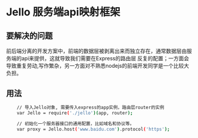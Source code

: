 # Jello 服务端api映射框架

## 要解决的问题 

前后端分离的开发方案中，前端的数据层被剥离出来而独立存在，通常数据层由服务端的api来提供，这就导致我们需要在Express的路由层
反复的配置；一方面会导致重复劳动,写作繁杂，另一方面对不熟悉nodejs的前端开发同学是一个比较大负担。

## 用法

```bash
	// 导入Jello对象, 需要传入express的app实例，路由层router的实例
	var Jello = require('./jello')(app, router);
		
	// 初始化一个服务器接口的通用配置，比如域名和协议等。
	var proxy = Jello.host('www.baidu.com').protocol('https');

```
